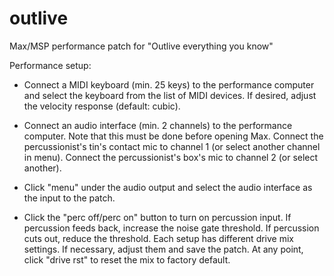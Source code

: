 # outlive
Max/MSP performance patch for "Outlive everything you know"

Performance setup:
- Connect a MIDI keyboard (min. 25 keys) to the performance computer and select the keyboard from the list of MIDI devices. If desired, adjust the velocity response (default: cubic).

- Connect an audio interface (min. 2 channels) to the performance computer. Note that this must be done before opening Max. Connect the percussionist's tin's contact mic to channel 1 (or select another channel in menu). Connect the percussionist's box's mic to channel 2 (or select another). 

- Click "menu" under the audio output and select the audio interface as the input to the patch.

- Click the "perc off/perc on" button to turn on percussion input. If percussion feeds back, increase the noise gate threshold. If percussion cuts out, reduce the threshold. Each setup has different drive mix settings. If necessary, adjust them and save the patch. At any point, click "drive rst" to reset the mix to factory default. 
